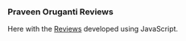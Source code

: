 ### Praveen Oruganti Reviews

Here with the [Reviews](https://praveenorugantitech.github.io/praveenorugantitech-javascript/0_Projects/praveenorugantitech-reviews) developed using JavaScript.



